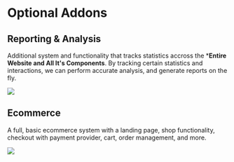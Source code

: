 # Optional Addons
    
## Reporting & Analysis

Additional system and functionality that tracks statistics accross the ***Entire Website and All It's Components**. By tracking certain
statistics and interactions, we can perform accurate analysis, and generate reports on the fly.

<img src="/img/addon/Reporting.png"></img>

## Ecommerce

A full, basic ecommerce system with a landing page, shop functionality, checkout with payment provider, cart, order management, and more.

<img src="/img/addon/shop.png"></img>
